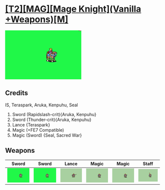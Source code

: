 # [\[T2\]\[MAG\]\[Mage Knight\]\(Vanilla +Weapons\)\[M\]](../%5BT2%5D%5BMAG%5D%5BMage%20Knight%5D(Vanilla%20+Weapons)%5BM%5D)

<img src="./1.%20Sword%20(Rapidslash-crit)/Sword_000.png" alt="[T2][MAG][Mage Knight](Vanilla +Weapons)[M] standing" />

## Credits

IS, Teraspark, Aruka, Kenpuhu, Seal

1. Sword (Rapidslash-crit){Aruka, Kenpuhu}
1. Sword (Thunder-crit){Aruka, Kenpuhu}
2. Lance {Teraspark}
6. Magic (+FE7 Compatible)
6. Magic (Sword) {Seal, Sacred War}

## Weapons


|Sword |Sword |Lance |Magic |Magic |Staff |
|  :---: | :---: | :---: | :---: | :---: | :---: |
| <img alt="Sword animation" src="./1.%20Sword%20(Rapidslash-crit)/Sword.gif" /> | <img alt="Sword animation" src="./1.%20Sword%20(Thunder-crit)/Sword.gif" /> | <img alt="Lance animation" src="./2.%20Lance%20%7BTeraspark%7D/Lance.gif" /> | <img alt="Magic animation" src="./6.%20Magic%20(+FE7%20Compatible)/Magic.gif" /> | <img alt="Magic animation" src="./6.%20Magic%20(Sword)/Magic.gif" /> | <img alt="Staff animation" src="./7.%20Staff/Staff.gif" /> |
